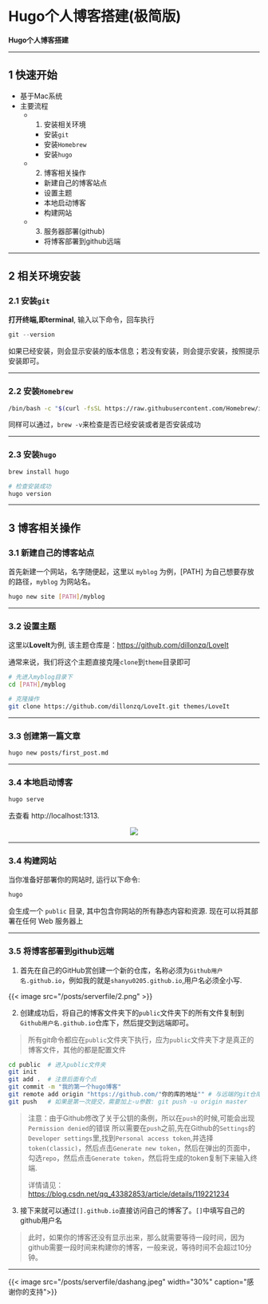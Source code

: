 # Hugo个人博客搭建(极简版)

**Hugo个人博客搭建**

<!--more-->
---
## 1 快速开始
- 基于Mac系统
- 主要流程
  - 1. 安装相关环境
    - 安装`git`
    - 安装`Homebrew`
    - 安装`hugo`
  - 2. 博客相关操作
    - 新建自己的博客站点
    - 设置主题
    - 本地启动博客
    - 构建网站
  - 3. 服务器部署(github)
    - 将博客部署到github远端

---
## 2 相关环境安装
### 2.1 安装`git`
**打开终端,即terminal**, 输入以下命令，回车执行

```Python
git --version
```

如果已经安装，则会显示安装的版本信息；若没有安装，则会提示安装，按照提示安装即可。

---
### 2.2 安装`Homebrew`
```Bash
/bin/bash -c "$(curl -fsSL https://raw.githubusercontent.com/Homebrew/install/HEAD/install.sh)"
```
同样可以通过，`brew -v`来检查是否已经安装或者是否安装成功

---
### 2.3 安装`hugo`
```bash
brew install hugo 

# 检查安装成功
hugo version
```

---
## 3 博客相关操作
### 3.1 新建自己的博客站点
首先新建一个网站，名字随便起，这里以 `myblog` 为例，[PATH] 为自己想要存放的路径，`myblog` 为网站名。

```bash
hugo new site [PATH]/myblog
```

---
### 3.2 设置主题
这里以**LoveIt**为例, 该主题仓库是：https://github.com/dillonzq/LoveIt

通常来说，我们将这个主题直接克隆`clone`到`theme`目录即可
```bash
# 先进入myblog目录下
cd [PATH]/myblog

# 克隆操作
git clone https://github.com/dillonzq/LoveIt.git themes/LoveIt
```

---
### 3.3 创建第一篇文章
```bash
hugo new posts/first_post.md
```


---
### 3.4 本地启动博客
```bash
hugo serve
```

去查看 http://localhost:1313.

<center><img src="/content/posts/serverfile/1.png"></center>

---
### 3.4 构建网站
当你准备好部署你的网站时, 运行以下命令:

```bash
hugo
```

会生成一个 `public` 目录, 其中包含你网站的所有静态内容和资源. 现在可以将其部署在任何 Web 服务器上

---
### 3.5 将博客部署到github远端
1. 首先在自己的GitHub赏创建一个新的仓库，名称必须为`Github用户名.github.io`，例如我的就是`shanyu0205.github.io`,用户名必须全小写.

{{< image src="/posts/serverfile/2.png" >}}

2. 创建成功后，将自己的博客文件夹下的`public`文件夹下的所有文件复制到`Github用户名.github.io`仓库下，然后提交到远端即可。

> 所有git命令都应在`public`文件夹下执行，应为`public`文件夹下才是真正的博客文件，其他的都是配置文件

```bash
cd public  # 进入public文件夹
git init   
git add .  # 注意后面有个点
git commit -m "我的第一个hugo博客" 
git remote add origin "https://github.com/"你的库的地址"" # 与远端的git仓库进行关联
git push   # 如果是第一次提交，需要加上-u参数: git push -u origin master
```
> 注意：由于Github修改了关于公钥的条例，所以在`push`的时候,可能会出现`Permission denied`的错误
> 所以需要在`push`之前,先在Github的`Settings`的`Developer settings`里,找到`Personal access token`,并选择`token(classic)`，然后点击`Generate new token`，然后在弹出的页面中，勾选`repo`，然后点击`Generate token`，然后将生成的token复制下来输入终端.
> 
> 详情请见：<https://blog.csdn.net/qq_43382853/article/details/119221234>

3. 接下来就可以通过`[].github.io`直接访问自己的博客了。`[]`中填写自己的github用户名

> 此时，如果你的博客还没有显示出来，那么就需要等待一段时间，因为github需要一段时间来构建你的博客，一般来说，等待时间不会超过10分钟。
---

{{< image src="/posts/serverfile/dashang.jpeg" width="30%" caption="感谢你的支持">}}


